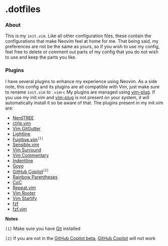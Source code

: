 # .dotfiles
### About
This is my `init.vim`. Like all other configuration files, these contain the configurations that make Neovim feel at home for me.
That being said, my preferences are not be the same as yours, so if you wish to use my config, feel free to delete or comment out parts of my config that you do not wish to use and keep the parts you like.
### Plugins
I have several plugins to enhance my experience using Neovim. As a side note, this config and its plugins are all compatible with Vim, just make sure to rename `init.vim` to `.vimrc`
My plugins are managed using [vim-plug](https://github.com/junegunn/vim-plug).
If you use my init.vim and [vim-plug](https://github.com/junegunn/vim-plug) is not present on your system, it will automatically install it so be aware of that.
The plugins present in my init.vim are:
- [NerdTREE](https://github.com/preservim/nerdtree)
- [ctrlp.vim](https://www.github.com/ctrlpvim/ctrlp.vim)
- [Vim GitGutter](https://www.github.com/airblade/vim-gitgutter)
- [Lightline](https://www.github.com/itchyny/lightline.vim)
- [Fugitive.vim](https://www.github.com/tpope/vim-fugitive)<sup>`[1]`</sup>
- [Sensible.vim](https://www.github.com/tpope/vim-sensible)
- [Vim Surround](https://www.github.com/tpope/vim-surround)
- [Vim Commentary](https://www.github.com/tpope/vim-commentary)
- [Indentline](https://www.github.com/yggdroot/indentline)
- [Goyo](https://www.github.com/junegunn/goyo.vim)
- [GitHub Copilot](https://www.github.com/github/copilot.vim)<sup>`[2]`</sup>
- [Rainbow Parentheses](https://www.github.com/junegunn/rainbow_parentheses.vim)
- [CoC](https://www.github.com/neoclide/coc.nvim)
- [Repeat.vim](https://www.github.com/tpope/vim-repeat)
- [Vim Rooter](https://www.github.com/airblade/vim-rooter)
- [Vim Startify](https://www.github.com/mhinz/vim-startify)
- [fzf](https://www.github.com/junegunn/fzf)
- [fzf.vim](https://www.github.com/junegunn/fzf.vim)

**Notes**

`[1]` Make sure you have [Git](https://git-scm.com/) installed

`[2]` If you are not in the [GitHub Copilot beta](https://github.com/features/copilot/signup), [GitHub Copilot](https://github.com/features/copilot) will not work
